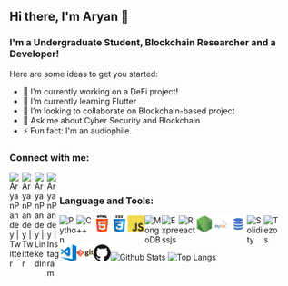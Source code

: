 ## Hi there, I'm Aryan  👋

### I'm a Undergraduate Student, Blockchain Researcher and a Developer!

Here are some ideas to get you started:

- 🔭 I’m currently working on a DeFi project!
- 🌱 I’m currently learning Flutter
- 👯 I’m looking to collaborate on Blockchain-based project
- 💬 Ask me about Cyber Security and Blockchain
- ⚡ Fun fact: I'm an audiophile.

### Connect with me:

[<img align="left" alt="AryanPandey | Twitter" width="22px" src="https://cdn.jsdelivr.net/npm/simple-icons@3.3.0/icons/gmail.svg" />][Mail]
[<img align="left" alt="AryanPandey | Twitter" width="22px" src="https://cdn.jsdelivr.net/npm/simple-icons@v3/icons/twitter.svg" />][twitter]
[<img align="left" alt="AryanPandey | LinkedIn" width="22px" src="https://cdn.jsdelivr.net/npm/simple-icons@v3/icons/linkedin.svg" />][linkedin]
[<img align="left" alt="AryanPandey | Instagram" width="22px" src="https://cdn.jsdelivr.net/npm/simple-icons@v3/icons/instagram.svg" />][instagram]
<br />
### Language and Tools:
<img align="left" alt="Python" width="30px" src="https://img.icons8.com/color/26/000000/python.png" />
<img align="left" alt="C++" width="30px" src="https://img.icons8.com/color/48/000000/c-plus-plus-logo.png" />
<img align="left" alt="HTML5" width="30px" src="https://raw.githubusercontent.com/github/explore/80688e429a7d4ef2fca1e82350fe8e3517d3494d/topics/html/html.png" />
<img align="left" alt="CSS3" width="30px" src="https://raw.githubusercontent.com/github/explore/80688e429a7d4ef2fca1e82350fe8e3517d3494d/topics/css/css.png" />
<img align="left" alt="JavaScript" width="30px" src="https://raw.githubusercontent.com/github/explore/80688e429a7d4ef2fca1e82350fe8e3517d3494d/topics/javascript/javascript.png" />
<img align="left" alt="MongoDB" width="30px" src="https://img.icons8.com/color/452/mongodb.png"/>
<img align="left" alt="Expressjs" width="30px" src="https://icons-for-free.com/iconfiles/png/512/express+original+wordmark-1324760540505393282.png"/>
<img align="left" alt="React" width="30px" src="https://icons-for-free.com/iconfiles/png/512/logo+react+react+js+icon-1320184811840217251.png" />
<img align="left" alt="Node.js" width="30px" src="https://raw.githubusercontent.com/github/explore/80688e429a7d4ef2fca1e82350fe8e3517d3494d/topics/nodejs/nodejs.png" />
<img align="left" alt="MySQL" width="30px" src="https://raw.githubusercontent.com/github/explore/80688e429a7d4ef2fca1e82350fe8e3517d3494d/topics/mysql/mysql.png" />
<img align="left" alt="SQL" width="30px" src="https://raw.githubusercontent.com/github/explore/80688e429a7d4ef2fca1e82350fe8e3517d3494d/topics/sql/sql.png" />
<img align="left" alt="Solidity" width="30px" src="https://docs.soliditylang.org/en/v0.4.20/_images/logo.svg" />
<img align="left" alt="Tezos" width="30px" src="https://cryptologos.cc/logos/tezos-xtz-logo.png" />
<img align="left" alt="Visual Studio Code" width="30px" src="https://raw.githubusercontent.com/github/explore/80688e429a7d4ef2fca1e82350fe8e3517d3494d/topics/visual-studio-code/visual-studio-code.png" />
<img align="left" alt="Git" width="30px" src="https://raw.githubusercontent.com/github/explore/80688e429a7d4ef2fca1e82350fe8e3517d3494d/topics/git/git.png" />
<img align="left" alt="GitHub" width="30px" src="https://raw.githubusercontent.com/github/explore/78df643247d429f6cc873026c0622819ad797942/topics/github/github.png" />

<br />

<br><br>
![Github Stats](https://github-readme-stats.vercel.app/api?username=ap-aryanpandey&count_private=true&show_icons=true&include_all_commits=true)
![Top Langs](https://github-readme-stats.vercel.app/api/top-langs/?username=ap-aryanpandey&hide=TeX&layout=compact)

[twitter]: https://twitter.com/aparyanpandey
[instagram]: https://www.instagram.com/ap.aryanpandey/
[linkedin]: https://www.linkedin.com/in/aryan-pandey/
[mail]: mailto:aryanappandey@gmail
